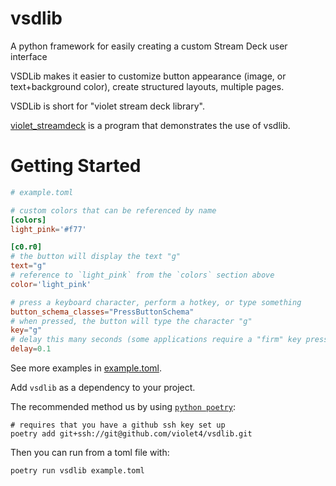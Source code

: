 # vsdlib
A python framework for easily creating a custom Stream Deck user interface

VSDLib makes it easier to customize button appearance (image, or text+background color), create structured layouts, multiple pages.

VSDLib is short for "violet stream deck library".

[violet_streamdeck](https://github.com/violet4/violet_streamdeck) is a program that demonstrates the use of vsdlib.

# Getting Started

```toml
# example.toml

# custom colors that can be referenced by name
[colors]
light_pink='#f77'

[c0.r0]
# the button will display the text "g"
text="g"
# reference to `light_pink` from the `colors` section above
color='light_pink'

# press a keyboard character, perform a hotkey, or type something
button_schema_classes="PressButtonSchema"
# when pressed, the button will type the character "g"
key="g"
# delay this many seconds (some applications require a "firm" key press)
delay=0.1
```

See more examples in [example.toml](example.toml).

Add `vsdlib` as a dependency to your project.

The recommended method us by using [`python poetry`](https://python-poetry.org/docs/basic-usage/):

    # requires that you have a github ssh key set up
    poetry add git+ssh://git@github.com/violet4/vsdlib.git

Then you can run from a toml file with:

`poetry run vsdlib example.toml`
